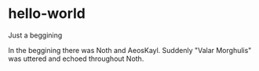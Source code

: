 # hello-world
Just a beggining

In the beggining there was Noth and AeosKayl. Suddenly "Valar Morghulis" was uttered and echoed throughout Noth.
